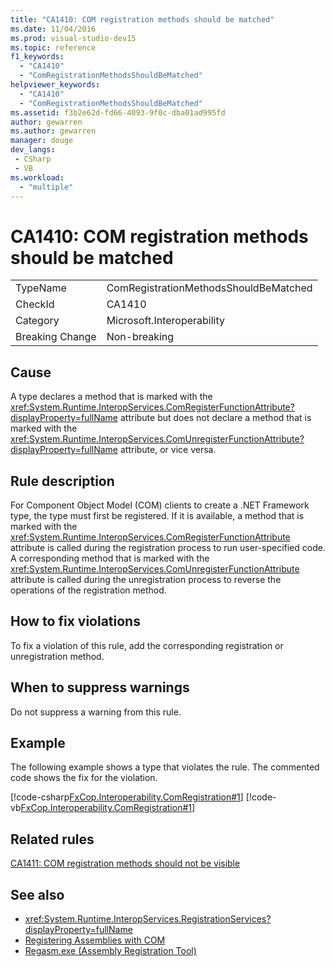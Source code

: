 ```yaml
---
title: "CA1410: COM registration methods should be matched"
ms.date: 11/04/2016
ms.prod: visual-studio-dev15
ms.topic: reference
f1_keywords:
  - "CA1410"
  - "ComRegistrationMethodsShouldBeMatched"
helpviewer_keywords:
  - "CA1410"
  - "ComRegistrationMethodsShouldBeMatched"
ms.assetid: f3b2e62d-fd66-4093-9f0c-dba01ad995fd
author: gewarren
ms.author: gewarren
manager: douge
dev_langs:
 - CSharp
 - VB
ms.workload:
  - "multiple"
---
```

# CA1410: COM registration methods should be matched

|||
|-|-|
|TypeName|ComRegistrationMethodsShouldBeMatched|
|CheckId|CA1410|
|Category|Microsoft.Interoperability|
|Breaking Change|Non-breaking|

## Cause
 A type declares a method that is marked with the <xref:System.Runtime.InteropServices.ComRegisterFunctionAttribute?displayProperty=fullName> attribute but does not declare a method that is marked with the <xref:System.Runtime.InteropServices.ComUnregisterFunctionAttribute?displayProperty=fullName> attribute, or vice versa.

## Rule description
 For Component Object Model (COM) clients to create a .NET Framework type, the type must first be registered. If it is available, a method that is marked with the <xref:System.Runtime.InteropServices.ComRegisterFunctionAttribute> attribute is called during the registration process to run user-specified code. A corresponding method that is marked with the <xref:System.Runtime.InteropServices.ComUnregisterFunctionAttribute> attribute is called during the unregistration process to reverse the operations of the registration method.

## How to fix violations
 To fix a violation of this rule, add the corresponding registration or unregistration method.

## When to suppress warnings
 Do not suppress a warning from this rule.

## Example
 The following example shows a type that violates the rule. The commented code shows the fix for the violation.

 [!code-csharp[FxCop.Interoperability.ComRegistration#1](../code-quality/codesnippet/CSharp/ca1410-com-registration-methods-should-be-matched_1.cs)]
 [!code-vb[FxCop.Interoperability.ComRegistration#1](../code-quality/codesnippet/VisualBasic/ca1410-com-registration-methods-should-be-matched_1.vb)]

## Related rules
 [CA1411: COM registration methods should not be visible](../code-quality/ca1411-com-registration-methods-should-not-be-visible.md)

## See also

- <xref:System.Runtime.InteropServices.RegistrationServices?displayProperty=fullName>
- [Registering Assemblies with COM](/dotnet/framework/interop/registering-assemblies-with-com)
- [Regasm.exe (Assembly Registration Tool)](/dotnet/framework/tools/regasm-exe-assembly-registration-tool)
